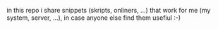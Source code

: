in this repo i share snippets (skripts, onliners, ...) that work for me (my system, server, ...), in case anyone else find them usefiul :-)
